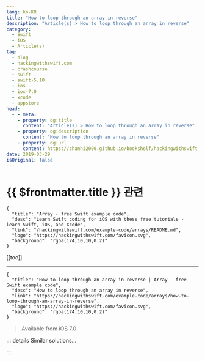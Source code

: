 ```yaml
---
lang: ko-KR
title: "How to loop through an array in reverse"
description: "Article(s) > How to loop through an array in reverse"
category:
  - Swift
  - iOS
  - Article(s)
tag: 
  - blog
  - hackingwithswift.com
  - crashcourse
  - swift
  - swift-5.10
  - ios
  - ios-7.0
  - xcode
  - appstore
head:
  - - meta:
    - property: og:title
      content: "Article(s) > How to loop through an array in reverse"
    - property: og:description
      content: "How to loop through an array in reverse"
    - property: og:url
      content: https://chanhi2000.github.io/bookshelf/hackingwithswift.com/example-code/arrays/how-to-loop-through-an-array-in-reverse.html
date: 2019-03-29
isOriginal: false
---
```


# {{ $frontmatter.title }} 관련

```component VPCard
{
  "title": "Array - free Swift example code",
  "desc": "Learn Swift coding for iOS with these free tutorials - learn Swift, iOS, and Xcode",
  "link": "/hackingwithswift.com/example-code/arrays/README.md",
  "logo": "https://hackingwithswift.com/favicon.svg",
  "background": "rgba(174,10,10,0.2)"
}
```

[[toc]]

---

```component VPCard
{
  "title": "How to loop through an array in reverse | Array - free Swift example code",
  "desc": "How to loop through an array in reverse",
  "link": "https://hackingwithswift.com/example-code/arrays/how-to-loop-through-an-array-in-reverse",
  "logo": "https://hackingwithswift.com/favicon.svg",
  "background": "rgba(174,10,10,0.2)"
}
```

> Available from iOS 7.0

<!-- TODO: 작성 -->

<!-- 
If you want to read through an array in reverse, you should use the `reversed()` method. You can use this as part of the regular fast enumeration technique if you want, which would give you code like this:

```swift
let array = ["Apples", "Peaches", "Plums"]

for item in array.reversed() {
    print("Found \(item)")
}
```

You can also reverse an enumerated array just by appending the method call, like this:

```swift
for (index, item) in array.reversed().enumerated() {
    print("Found \(item) at position \(index)")
}
```

Note that whether you call `reversed()` then `enumerated()` or vice versa matters! In the above code, enumerate will count upwards, but if you use `array.enumerated().reversed()` it will count backwards.

-->

::: details Similar solutions…

<!--
/example-code/arrays/how-to-loop-through-items-in-an-array">How to loop through items in an array 
/example-code/strings/how-to-loop-through-letters-in-a-string">How to loop through letters in a string 
/example-code/language/how-to-reverse-sort-an-array">How to reverse sort an array 
/example-code/strings/how-to-reverse-a-string-using-reversed">How to reverse a string using reversed() 
/example-code/language/how-to-use-the-foreach-method-to-loop-over-an-array">How to use the forEach method to loop over an array</a>
-->

:::

